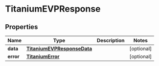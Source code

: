 

# TitaniumEVPResponse


## Properties

| Name | Type | Description | Notes |
|------------ | ------------- | ------------- | -------------|
|**data** | [**TitaniumEVPResponseData**](TitaniumEVPResponseData.md) |  |  [optional] |
|**error** | [**TitaniumError**](TitaniumError.md) |  |  [optional] |



